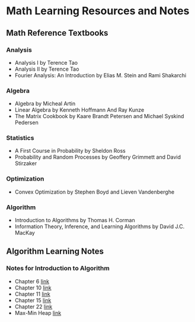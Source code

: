 # Math Learning Resources and Notes
## Math Reference Textbooks
### Analysis
- Analysis I by Terence Tao
- Analysis II by Terence Tao
- Fourier Analysis: An Introduction by Elias M. Stein and Rami Shakarchi

### Algebra
- Algebra by Micheal Artin
- Linear Algebra by Kenneth Hoffmann And Ray Kunze
- The Matrix Cookbook by Kaare Brandt Petersen and Michael Syskind Pedersen

### Statistics
- A First Course in Probability by Sheldon Ross
- Probability and Random Processes by Geoffery Grimmett and David Stirzaker

### Optimization
- Convex Optimization by Stephen Boyd and Lieven Vandenberghe

### Algorithm
- Introduction to Algorithms by Thomas H. Corman
- Information Theory, Inference, and Learning Algorithms by David J.C. MacKay

## Algorithm Learning Notes
### Notes for Introduction to Algorithm
- Chapter 6 [link](https://github.com/WMX567/Math-and-ML-learning/blob/master/Algorithm%20Notes/Intro_Algo_Cha6_Reading.pdf)
- Chapter 10 [link](https://github.com/WMX567/Math-and-ML-learning/blob/master/Algorithm%20Notes/Intro_Algo_Cha10_Reading.pdf)
- Chapter 11 [link](https://github.com/WMX567/Math-and-ML-learning/blob/master/Algorithm%20Notes/Intro_Algo_Chap11_Reading.pdf)
- Chapter 15 [link](https://github.com/WMX567/Math-and-ML-learning/blob/master/Algorithm%20Notes/Intro_Algo_Cha15_Reading.pdf)
- Chapter 22 [link](https://github.com/WMX567/Math-and-ML-learning/blob/master/Algorithm%20Notes/Intro_Algo_Cha22_Reading.pdf)
- Max-Min Heap [link](https://github.com/WMX567/Math-and-ML-learning/blob/master/Algorithm%20Notes/Max_MIn_Heap.pdf)



